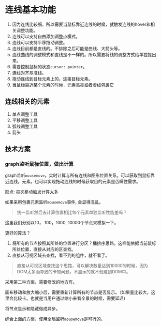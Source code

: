 # 连线基本功能

1. 因为连线比较细，所以需要当鼠标靠近连线的时候，就触发连线的hover和相关调整功能。
2. 连线可以支持自由添加调整点模式。
3. 连线可以支持平移拖动调整。
4. 连线目前都是直线的。不排除之后可能是曲线、大箭头等。
5. 连线曲线的调整模式和直线是不一样的。所以需要将线的调整方式给单独提出来。
6. 需要控制鼠标的状态`cursor: pointer`。
7. 连线对齐基准线。
8. 拖动连线到目标元素上的，连接目标元素。
9. 当鼠标靠近某个元素的时候，元素高亮或者虚线包裹它

## 连线相关的元素

1. 单点调整工具
2. 平移调整工具
3. 弧线调整工具
4. 箭头

## 技术方案

### graph监听鼠标位置，做出计算

graph监听`mousemove`，实时计算与所有连线和图形位置关系。可以获取到鼠标靠近连线，元素。也可以实现拖动连线的时候获取目的元素是否瞒住需求。

缺点: 每次移动触发计算太多

如果采用包裹元素监听`mousemove`事件, 会显得混乱。

> 统一监听然后去计算位置相比每个元素单独监听性能差吗？

这里我们分别以10， 100，1000, 10000个节点来模拟一下。

更好的算法？

1. 将所有的节点按照其所处的位置进行分区？桶排序思路。这样能依据当前鼠标所处位置，直接从对应的区查找。
2. 直接从可视区域去查找，看不到的组件，就不看了。

> 直接从可视区域查找这个思路，可以解决数量达到10000的时候，因为DOM太多而导致的卡顿问题。不显示的就不创建到DOM中。

采用第二种方案，需要修改的地方有。

画布移动和放大缩小后，需要重新计算所有的节点是否显示。（如果量比较大，这里会比较卡。也就是当用户通过缩小来看全景的时候，需要延迟）

将节点显示和隐藏做成异步。

综合上面的方案，使用全局监听`mousemove`是可行的。

